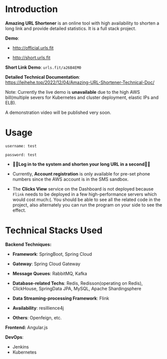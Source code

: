 # Introduction

**Amazing URL Shortener** is an online tool with high availability to shorten a long link and provide detailed statistics. It is a full stack project.

**Demo**: 

- http://official.urls.fit

- http://short.urls.fit

**Short Link Demo**: `urls.fit/a26B4EM0`

**Detailed Technical Documentation**: https://leihehe.top/2022/12/04/Amazing-URL-Shortener-Technical-Doc/

Note: Currently the live demo is **unavailable** due to the high AWS bill(multiple severs for Kubernetes and cluster deployment, elastic IPs and ELB). 

A demonstration video will be published very soon.

# Usage

`username: test`

`password: test`

- 🌟🌟**Log in to the system and shorten your long URL in a second**🌟🌟
- Currently, **Account registration** is only available for pre-set phone numbers since the AWS account is in the SMS sandbox. 

- The **Clicks View** service on the Dashboard is not deployed because `Flink` needs to be deployed in a few high-performance servers which would cost much:(. You should be able to see all the related code in the project, also alternately you can run the program on your side to see the effect.

# Technical Stacks Used

**Backend Techniques:** 

- **Framework**: SpringBoot, Spring Cloud
- **Gateway**: Spring Cloud Gateway
- **Message Queues**: RabbitMQ, Kafka
- **Database-related Techs**: Redis, Redisson(operating on Redis), ClickHouse, SpringData JPA, MySQL,  Apache Shardingsphere
- **Data Streaming-processing Framework**: Flink

- **Availability**: resillience4j
- **Others**: Openfeign, etc.

**Frontend:** Angular.js

**DevOps**:

- Jenkins
- Kubernetes